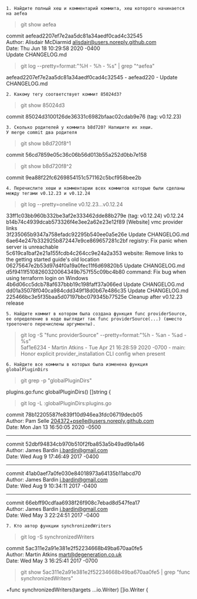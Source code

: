 ```
1. Найдите полный хеш и комментарий коммита, хеш которого начинается на aefea
```
> git show aefea  

commit aefead2207ef7e2aa5dc81a34aedf0cad4c32545    
Author: Alisdair McDiarmid <alisdair@users.noreply.github.com>  
Date:   Thu Jun 18 10:29:58 2020 -0400  
Update CHANGELOG.md

> git log --pretty=format:"%H - %h - %s" | grep "^aefea"  

aefead2207ef7e2aa5dc81a34aedf0cad4c32545 - aefead220 - Update CHANGELOG.md

```
2. Какому тегу соответствует коммит 85024d3?
```
> git show 85024d3  

commit 85024d3100126de36331c6982bfaac02cdab9e76 (tag: v0.12.23)  

```
3. Сколько родителей у коммита b8d720? Напишите их хеши.
У merge commit два родителя
```
> git show b8d720f8^1  

commit 56cd7859e05c36c06b56d013b55a252d0bb7e158  

> git show b8d720f8^2  

commit 9ea88f22fc6269854151c571162c5bcf958bee2b  

```
4. Перечислите хеши и комментарии всех коммитов которые были сделаны между тегами v0.12.23 и v0.12.24
```
> git log --pretty=oneline v0.12.23...v0.12.24  

33ff1c03bb960b332be3af2e333462dde88b279e (tag: v0.12.24) v0.12.24  
b14b74c4939dcab573326f4e3ee2a62e23e12f89 [Website] vmc provider links  
3f235065b9347a758efadc92295b540ee0a5e26e Update CHANGELOG.md  
6ae64e247b332925b872447e9ce869657281c2bf registry: Fix panic when server is unreachable  
5c619ca1baf2e21a155fcdb4c264cc9e24a2a353 website: Remove links to the getting started guide's old location  
06275647e2b53d97d4f0a19a0fec11f6d69820b5 Update CHANGELOG.md  
d5f9411f5108260320064349b757f55c09bc4b80 command: Fix bug when using terraform login on Windows  
4b6d06cc5dcb78af637bbb19c198faff37a066ed Update CHANGELOG.md  
dd01a35078f040ca984cdd349f18d0b67e486c35 Update CHANGELOG.md  
225466bc3e5f35baa5d07197bbc079345b77525e Cleanup after v0.12.23 release  

```
5. Найдите коммит в котором была создана функция func providerSource, ее определение в коде выглядит так func providerSource(...) (вместо троеточего перечислены аргументы).
```
> git log -S "func providerSource" --pretty=format:"%h - %an - %ad - %s"  
5af1e6234 - Martin Atkins - Tue Apr 21 16:28:59 2020 -0700 - main: Honor explicit provider_installation CLI config when present  

```
6. Найдите все коммиты в которых была изменена функция globalPluginDirs
```
> git grep -p "globalPluginDirs"  

plugins.go:func globalPluginDirs() []string {  

> git log -L :globalPluginDirs:plugins.go  

commit 78b12205587fe839f10d946ea3fdc06719decb05  
Author: Pam Selle <204372+pselle@users.noreply.github.com>  
Date:   Mon Jan 13 16:50:05 2020 -0500
***
commit 52dbf94834cb970b510f2fba853a5b49ad9b1a46  
Author: James Bardin <j.bardin@gmail.com>  
Date:   Wed Aug 9 17:46:49 2017 -0400
***
commit 41ab0aef7a0fe030e84018973a64135b11abcd70  
Author: James Bardin <j.bardin@gmail.com>  
Date:   Wed Aug 9 10:34:11 2017 -0400
***
commit 66ebff90cdfaa6938f26f908c7ebad8d547fea17  
Author: James Bardin <j.bardin@gmail.com>  
Date:   Wed May 3 22:24:51 2017 -0400  

```
7. Кто автор функции synchronizedWriters
```
> git log -S synchronizedWriters  

commit 5ac311e2a91e381e2f52234668b49ba670aa0fe5  
Author: Martin Atkins <mart@degeneration.co.uk>  
Date:   Wed May 3 16:25:41 2017 -0700  

> git show 5ac311e2a91e381e2f52234668b49ba670aa0fe5 | grep "func synchronizedWriters"  

+func synchronizedWriters(targets ...io.Writer) []io.Writer {  
